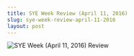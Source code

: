 ```yaml
---
title: SYE Week Review (April 11, 2016)
slug: sye-week-review-april-11-2016
layout: post
---
```


![SYE Week (April 11, 2016) Review ](/file_archive/SYEWeekReview16April2016 "SYE Week Review (April 11, 2016)")
